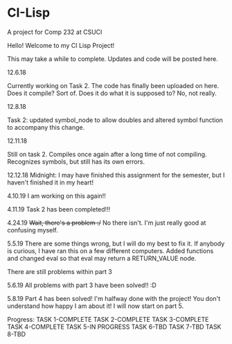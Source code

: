 # CI-Lisp
A project for Comp 232 at CSUCI

Hello! Welcome to my CI Lisp Project!

This may take a while to complete. Updates and code will be posted here.

12.6.18

Currently working on Task 2. The code has finally been uploaded on here. Does it compile? Sort of. Does it do what it is supposed to?
No, not really.


12.8.18

Task 2: updated symbol_node to allow doubles and altered symbol function to accompany this change.

12.11.18

Still on task 2. Compiles once again after a long time of not compiling. Recognizes symbols, but still has its own errors. 

12.12.18 Midnight:
I may have finished this assignment for the semester, but I haven't finished it in my heart!

4.10.19
I am working on this again!!

4.11.19
Task 2 has been completed!!!

4.24.19
<strike>Wait, there's a problem :/</strike> No there isn't. I'm just really good at confusing myself.

5.5.19
There are some things wrong, but I will do my best to fix it. If anybody is curious, I have ran this on a few different computers. Added functions and changed eval so that eval may return a RETURN_VALUE node.

There are still problems within part 3

5.6.19
All problems with part 3 have been solved!! :D

5.8.19
Part 4 has been solved! I'm halfway done with the project! You don't understand how happy I am about it! I will now start on part 5.

Progress:
TASK 1-COMPLETE
TASK 2-COMPLETE
TASK 3-COMPLETE
TASK 4-COMPLETE
TASK 5-IN PROGRESS
TASK 6-TBD
TASK 7-TBD
TASK 8-TBD
